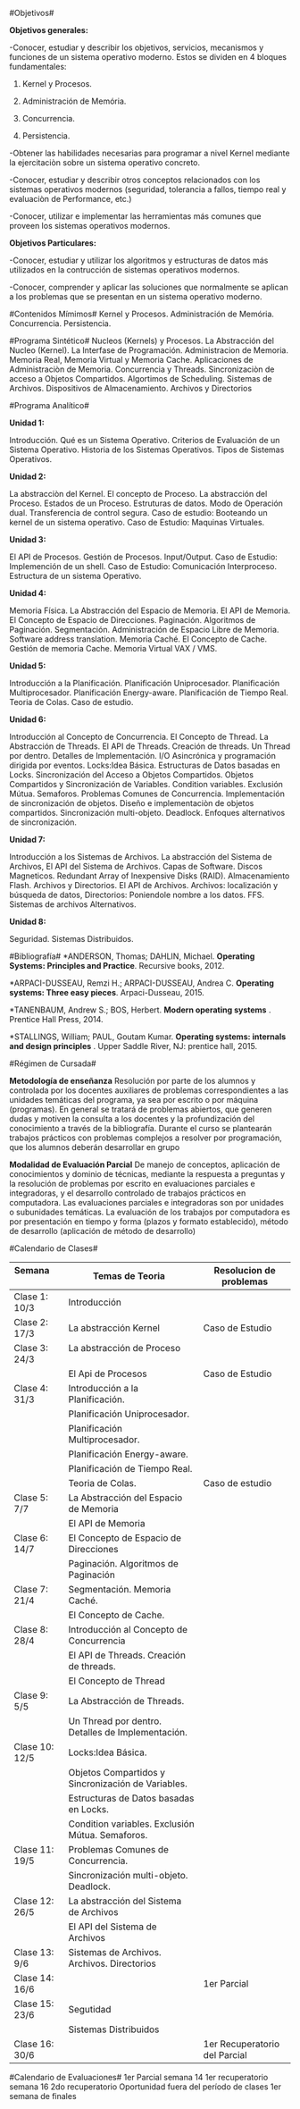 #Objetivos#

**Objetivos generales:**


-Conocer, estudiar y describir los objetivos, servicios, mecanismos y funciones de un sistema operativo moderno. Estos se dividen en 4 bloques fundamentales:

1. Kernel y Procesos.

2. Administración de Memória.

3. Concurrencia. 

4. Persistencia.

-Obtener las habilidades necesarias para programar a nivel Kernel mediante la ejercitaciòn sobre un sistema operativo concreto.

-Conocer, estudiar y describir otros conceptos relacionados con los sistemas operativos modernos (seguridad, tolerancia a fallos, tiempo real y evaluaciòn de Performance, etc.)

-Conocer, utilizar e implementar las herramientas más comunes que proveen los sistemas operativos modernos.

**Objetivos Particulares:**

-Conocer, estudiar y utilizar los algoritmos y estructuras de datos más utilizados en la contrucción de sistemas operativos modernos.


-Conocer, comprender y aplicar las soluciones que normalmente se aplican a los problemas que se presentan en un sistema operativo moderno.

#Contenidos Mímimos#
Kernel y Procesos. Administración de Memória. Concurrencia. Persistencia.

#Programa Sintético#
Nucleos (Kernels) y Procesos. La Abstracción del Nucleo (Kernel). La Interfase de Programación. Administracion de Memoria. Memoria Real, Memoria Virtual y Memoria Cache. Aplicaciones de Administraciòn de Memoria. 
Concurrencia y Threads. Sincronizaciòn de acceso a Objetos Compartidos. Algortimos de Scheduling. Sistemas de Archivos. Dispositivos de Almacenamiento. Archivos y Directorios

#Programa Analítico#

**Unidad 1:**


Introducción. Qué es un Sistema Operativo. Criterios de Evaluación de un Sistema Operativo. Historia de los Sistemas Operativos. Tipos de Sistemas Operativos.

**Unidad 2:**


La abstracciòn del Kernel. El concepto de Proceso. La abstracción del Proceso. Estados de un Proceso. Estruturas de datos. Modo de Operación dual. Transferencia de control segura. Caso de estudio: Booteando un kernel de un sistema operativo. Caso de Estudio: Maquinas Virtuales.

**Unidad 3:**


El API de Procesos. Gestión de Procesos. Input/Output. Caso de Estudio: Implemención de un shell. Caso de Estudio: Comunicación Interproceso. Estructura de un sistema Operativo. 

**Unidad 4:**


Memoria Física. La Abstracción del Espacio de Memoria. El API de Memoria. El Concepto de Espacio de Direcciones. Paginación. Algoritmos de Paginación. Segmentación. Administración de Espacio Libre de Memoria.  Software address translation.  Memoria Caché. El Concepto de Cache. Gestión de memoria Cache. Memoria Virtual VAX / VMS.


**Unidad 5:**



Introducción a la Planificación. Planificación Uniprocesador. Planificación Multiprocesador. Planificación Energy-aware. Planificación de Tiempo Real. Teoria de Colas. Caso de estudio.



**Unidad 6:**

Introducción al Concepto de Concurrencia. El Concepto de Thread. La Abstracción de Threads. El API de Threads. Creación de threads. Un Thread por dentro. Detalles de Implementación. I/O Asincrónica y programación dirigida por eventos. Locks:Idea Básica. Estructuras de Datos basadas en Locks. Sincronización del Acceso a Objetos Compartidos. Objetos Compartidos y Sincronización de Variables. Condition variables. Exclusión Mútua. Semaforos. Problemas Comunes de Concurrencia. Implementación de sincronización de objetos. Diseño e implementaciòn de objetos compartidos. Sincronización multi-objeto. Deadlock. Enfoques alternativos de sincronización.

**Unidad 7:**


Introducción a los Sistemas de Archivos. La abstracción del Sistema de Archivos, El API del Sistema de Archivos. Capas de Software. Discos Magneticos. Redundant Array of Inexpensive Disks (RAID). Almacenamiento Flash. Archivos y Directorios. El API de Archivos. Archivos: localización y búsqueda de datos, Directorios: Poniendole nombre a los datos. FFS. Sistemas de archivos Alternativos.


**Unidad 8:**


Seguridad. Sistemas Distribuidos. 


#Bibliografía#
*ANDERSON, Thomas; DAHLIN, Michael. **Operating Systems: Principles and Practice**. Recursive books, 2012.

*ARPACI-DUSSEAU, Remzi H.; ARPACI-DUSSEAU, Andrea C. **Operating systems: Three easy pieces**. Arpaci-Dusseau, 2015.

*TANENBAUM, Andrew S.; BOS, Herbert. **Modern operating systems** . Prentice Hall Press, 2014.

*STALLINGS, William; PAUL, Goutam Kumar. **Operating systems: internals and design principles** . Upper Saddle River, NJ: prentice hall, 2015.


#Régimen de Cursada#

**Metodología de enseñanza**
Resolución por parte de los alumnos y controlada por los docentes auxiliares de problemas correspondientes a
las unidades temáticas del programa, ya sea por escrito o por máquina (programas). En general se tratará
de problemas abiertos, que generen dudas y motiven la consulta a los docentes y la profundización del
conocimiento a través de la bibliografía. Durante el curso se plantearán trabajos prácticos con problemas
complejos a resolver por programación, que los alumnos deberán desarrollar en grupo

**Modalidad de Evaluación Parcial**
De manejo de conceptos, aplicación de conocimientos y dominio de técnicas, mediante la respuesta a
preguntas y la resolución de problemas por escrito en evaluaciones parciales e integradoras, y el desarrollo
controlado de trabajos prácticos en computadora.
Las evaluaciones parciales e integradoras son por unidades o subunidades temáticas.
La evaluación de los trabajos por computadora es por presentación en tiempo y forma (plazos y formato
establecido), método de desarrollo (aplicación de método de desarrollo)



#Calendario de Clases#

Semana         | Temas de  Teoria                       | Resolucion de problemas
------------   | -------------                          | -------------
Clase 1: 10/3  |  Introducción                          |
Clase 2: 17/3  |La abstracción Kernel                   |  Caso de Estudio
Clase 3: 24/3  |La abstracción de Proceso               |
               |El Api de Procesos                      |  Caso de Estudio
Clase 4: 31/3  |Introducción a la Planificación.        | 
               |Planificación Uniprocesador.            |
               |Planificación Multiprocesador.          |
               |Planificación Energy-aware.             |
               |Planificación de Tiempo Real.           | 
               |Teoria de Colas.                        | Caso de estudio
Clase 5: 7/7   | La Abstracción del Espacio de Memoria  |
               | El API de Memoria                      |
Clase 6: 14/7  | El Concepto de Espacio de Direcciones  |
               | Paginación. Algoritmos de Paginación   |
Clase 7: 21/4  | Segmentación. Memoria Caché.           |
               |El Concepto de Cache.                   |  
Clase 8: 28/4  |Introducción al Concepto de Concurrencia|
               |El API de Threads. Creación de threads. |
               |El Concepto de Thread                   |
Clase 9: 5/5   |La Abstracción de Threads.              |
               |Un Thread por dentro. Detalles de Implementación. | 
Clase 10: 12/5 |Locks:Idea Básica.                      | 
               |Objetos Compartidos y Sincronización de Variables. | 
               |Estructuras de Datos basadas en Locks.   |
               |Condition variables. Exclusión Mútua. Semaforos. |
Clase 11: 19/5 |Problemas Comunes de Concurrencia.       |
               |Sincronización multi-objeto. Deadlock.   |
Clase 12: 26/5 |La abstracción del Sistema de Archivos   |
               |El API del Sistema de Archivos           | 
Clase 13: 9/6  |Sistemas de Archivos. Archivos. Directorios| 
Clase 14: 16/6 |                              | 1er Parcial  
Clase 15: 23/6 |Segutidad                     |
               |Sistemas Distribuidos        |  
Clase 16: 30/6 |             | 1er Recuperatorio del Parcial
 

#Calendario de Evaluaciones#
1er Parcial semana 14
1er recuperatorio semana 16
2do recuperatorio  Oportunidad fuera del período de clases 1er semana de finales
